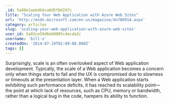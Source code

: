 ```yaml
---
_id: 5a88e1aebd6dca0d5f0d297c
title: "Scaling Your Web Application with Azure Web Sites"
url: 'http://msdn.microsoft.com/en-us/magazine/dn786914.aspx'
category: articles
slug: 'scaling-your-web-application-with-azure-web-sites'
user_id: 5a83ce59d6eb0005c4ecda2c
username: 'bill-s'
createdOn: '2014-07-19T02:09:08.000Z'
tags: []
---
```


Surprisingly, scale is an often overlooked aspect of Web application development. Typically, the scale of a Web application becomes a concern only when things starts to fail and the UX is compromised due to slowness or timeouts at the presentation layer. When a Web application starts exhibiting such performance deficits, it has reached its scalability point—the point at which lack of resources, such as CPU, memory or bandwidth, rather than a logical bug in the code, hampers its ability to function.

